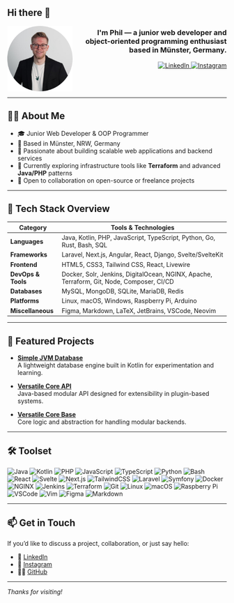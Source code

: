 <h2 align="left">Hi there 👋</h2>

<img align="left" src="profile.png" alt="Profile illustration" height="150" width="150" />

<h3 align="right">I'm Phil — a junior web developer and object-oriented programming enthusiast based in Münster, Germany.</h3>

<div align="right">
  <a href="https://www.linkedin.com/in/philleonkersting" target="_blank">
    <img src="https://raw.githubusercontent.com/maurodesouza/profile-readme-generator/master/src/assets/icons/social/linkedin/default.svg" width="52" height="40" alt="LinkedIn" />
  </a>
  <a href="https://instagram.com/softwarebuilds" target="_blank">
    <img src="https://raw.githubusercontent.com/maurodesouza/profile-readme-generator/master/src/assets/icons/social/instagram/default.svg" width="52" height="40" alt="Instagram" />
  </a>
</div>

<br clear="both" />

---

## 🧑‍💻 About Me

- 🎓 Junior Web Developer & OOP Programmer  
- 📍 Based in Münster, NRW, Germany  
- 🚀 Passionate about building scalable web applications and backend services  
- 🔧 Currently exploring infrastructure tools like **Terraform** and advanced **Java/PHP** patterns  
- 🤝 Open to collaboration on open-source or freelance projects

---

## 🧭 Tech Stack Overview

| Category           | Tools & Technologies |
|--------------------|----------------------|
| **Languages**      | Java, Kotlin, PHP, JavaScript, TypeScript, Python, Go, Rust, Bash, SQL |
| **Frameworks**     | Laravel, Next.js, Angular, React, Django, Svelte/SvelteKit |
| **Frontend**       | HTML5, CSS3, Tailwind CSS, React, Livewire |
| **DevOps & Tools** | Docker, Solr, Jenkins, DigitalOcean, NGINX, Apache, Terraform, Git, Node, Composer, CI/CD |
| **Databases**      | MySQL, MongoDB, SQLite, MariaDB, Redis |
| **Platforms**      | Linux, macOS, Windows, Raspberry Pi, Arduino |
| **Miscellaneous**  | Figma, Markdown, LaTeX, JetBrains, VSCode, Neovim |

---

## 🚀 Featured Projects

- [**Simple JVM Database**](https://github.com/SimpleDatabase/jvm-database)  
  A lightweight database engine built in Kotlin for experimentation and learning.

- [**Versatile Core API**](https://github.com/versatile-core/vc-core-api)  
  Java-based modular API designed for extensibility in plugin-based systems.

- [**Versatile Core Base**](https://github.com/versatile-core/vc-core-base)  
  Core logic and abstraction for handling modular backends.

---

## 🛠 Toolset

<div align="left">
  <!-- Languages -->
  <img src="https://cdn.jsdelivr.net/gh/devicons/devicon/icons/java/java-original.svg" width="30" height="30" alt="Java" />
  <img src="https://cdn.jsdelivr.net/gh/devicons/devicon/icons/kotlin/kotlin-original.svg" width="30" height="30" alt="Kotlin" />
  <img src="https://cdn.jsdelivr.net/gh/devicons/devicon/icons/php/php-original.svg" width="30" height="30" alt="PHP" />
  <img src="https://cdn.jsdelivr.net/gh/devicons/devicon/icons/javascript/javascript-original.svg" width="30" height="30" alt="JavaScript" />
  <img src="https://cdn.jsdelivr.net/gh/devicons/devicon/icons/typescript/typescript-original.svg" width="30" height="30" alt="TypeScript" />
  <img src="https://cdn.jsdelivr.net/gh/devicons/devicon/icons/python/python-original.svg" width="30" height="30" alt="Python" />
  <img src="https://cdn.jsdelivr.net/gh/devicons/devicon/icons/bash/bash-original.svg" width="30" height="30" alt="Bash" />

  <!-- Frameworks / Tools -->
  <img src="https://cdn.jsdelivr.net/gh/devicons/devicon/icons/react/react-original.svg" width="30" height="30" alt="React" />
  <img src="https://cdn.jsdelivr.net/gh/devicons/devicon/icons/svelte/svelte-original.svg" width="30" height="30" alt="Svelte" />
  <img src="https://cdn.jsdelivr.net/gh/devicons/devicon/icons/nextjs/nextjs-original.svg" width="30" height="30" alt="Next.js" />
  <img src="https://cdn.jsdelivr.net/gh/devicons/devicon/icons/tailwindcss/tailwindcss-original.svg" width="30" height="30" alt="TailwindCSS" />
  <img src="https://cdn.jsdelivr.net/gh/devicons/devicon/icons/laravel/laravel-original.svg" width="30" height="30" alt="Laravel" />
  <img src="https://cdn.jsdelivr.net/gh/devicons/devicon/icons/symfony/symfony-original.svg" width="30" height="30" alt="Symfony" />

  <!-- DevOps -->
  <img src="https://cdn.jsdelivr.net/gh/devicons/devicon/icons/docker/docker-original.svg" width="30" height="30" alt="Docker" />
  <img src="https://cdn.jsdelivr.net/gh/devicons/devicon/icons/nginx/nginx-original.svg" width="30" height="30" alt="NGINX" />
  <img src="https://cdn.jsdelivr.net/gh/devicons/devicon/icons/jenkins/jenkins-line.svg" width="30" height="30" alt="Jenkins" />
  <img src="https://cdn.jsdelivr.net/gh/devicons/devicon/icons/terraform/terraform-original.svg" width="30" height="30" alt="Terraform" />
  <img src="https://cdn.jsdelivr.net/gh/devicons/devicon/icons/git/git-original.svg" width="30" height="30" alt="Git" />

  <!-- Platforms / Misc -->
  <img src="https://cdn.jsdelivr.net/gh/devicons/devicon/icons/linux/linux-original.svg" width="30" height="30" alt="Linux" />
  <img src="https://cdn.jsdelivr.net/gh/devicons/devicon/icons/apple/apple-original.svg" width="30" height="30" alt="macOS" />
  <img src="https://cdn.jsdelivr.net/gh/devicons/devicon/icons/raspberrypi/raspberrypi-original.svg" width="30" height="30" alt="Raspberry Pi" />
  <img src="https://cdn.jsdelivr.net/gh/devicons/devicon/icons/vscode/vscode-original.svg" width="30" height="30" alt="VSCode" />
  <img src="https://cdn.jsdelivr.net/gh/devicons/devicon/icons/vim/vim-original.svg" width="30" height="30" alt="Vim" />
  <img src="https://cdn.jsdelivr.net/gh/devicons/devicon/icons/figma/figma-original.svg" width="30" height="30" alt="Figma" />
  <img src="https://cdn.jsdelivr.net/gh/devicons/devicon/icons/markdown/markdown-original.svg" width="30" height="30" alt="Markdown" />
</div>

---

## 📫 Get in Touch

If you’d like to discuss a project, collaboration, or just say hello:

- 💼 [LinkedIn](https://www.linkedin.com/in/philleonkersting)  
- 📸 [Instagram](https://instagram.com/softwarebuilds)  
- 🧑‍💻 [GitHub](https://github.com/software-builds)

---

_Thanks for visiting!_
